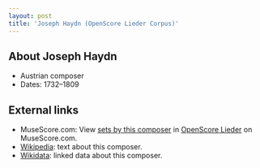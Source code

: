 ```yaml
---
layout: post
title: 'Joseph Haydn (OpenScore Lieder Corpus)'
---
```


## About Joseph Haydn

- Austrian composer
- Dates: 1732–1809

## External links

- MuseScore.com: View [sets by this composer] in [OpenScore Lieder] on MuseScore.com.
- [Wikipedia]: text about this composer.
- [Wikidata]: linked data about this composer.

[Wikipedia]: https://en.wikipedia.org/wiki/Joseph_Haydn
[Wikidata]: https://www.wikidata.org/wiki/Q7349
[sets by this composer]: https://musescore.com/openscore-lieder-corpus/sets?order=title&text=Haydn,+Joseph
[OpenScore Lieder]: https://musescore.com/openscore-lieder-corpus

